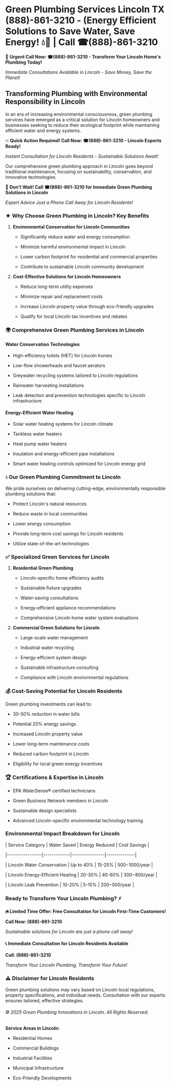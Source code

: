 # Green Plumbing Services Lincoln TX (888)-861-3210 - (Energy Efficient Solutions to Save Water, Save Energy! 💧🌿 | Call ☎(888)-861-3210

🚨 **Urgent Call Now: ☎(888)-861-3210 - Transform Your Lincoln Home's Plumbing Today!**
*Immediate Consultations Available in Lincoln - Save Money, Save the Planet!*

## Transforming Plumbing with Environmental Responsibility in Lincoln

In an era of increasing environmental consciousness, green plumbing services have emerged as a critical solution for Lincoln homeowners and businesses seeking to reduce their ecological footprint while maintaining efficient water and energy systems. 

🔥 **Quick Action Required! Call Now: ☎(888)-861-3210 - Lincoln Experts Ready!**
*Instant Consultation for Lincoln Residents - Sustainable Solutions Await!*

Our comprehensive green plumbing approach in Lincoln goes beyond traditional maintenance, focusing on sustainability, conservation, and innovative technologies.

🚨 **Don't Wait! Call ☎(888)-861-3210 for Immediate Green Plumbing Solutions in Lincoln**
*Expert Advice Just a Phone Call Away for Lincoln Residents!*

### ★ Why Choose Green Plumbing in Lincoln? Key Benefits

1. **Environmental Conservation for Lincoln Communities** 
   - Significantly reduce water and energy consumption
   - Minimize harmful environmental impact in Lincoln
   - Lower carbon footprint for residential and commercial properties
   - Contribute to sustainable Lincoln community development

2. **Cost-Effective Solutions for Lincoln Homeowners** 
   - Reduce long-term utility expenses
   - Minimize repair and replacement costs
   - Increase Lincoln property value through eco-friendly upgrades
   - Qualify for local Lincoln tax incentives and rebates

### 🌍 Comprehensive Green Plumbing Services in Lincoln

#### Water Conservation Technologies
- High-efficiency toilets (HET) for Lincoln homes
- Low-flow showerheads and faucet aerators
- Greywater recycling systems tailored to Lincoln regulations
- Rainwater harvesting installations
- Leak detection and prevention technologies specific to Lincoln infrastructure

#### Energy-Efficient Water Heating
- Solar water heating systems for Lincoln climate
- Tankless water heaters
- Heat pump water heaters
- Insulation and energy-efficient pipe installations
- Smart water heating controls optimized for Lincoln energy grid

### 💧 Our Green Plumbing Commitment to Lincoln

We pride ourselves on delivering cutting-edge, environmentally responsible plumbing solutions that:
- Protect Lincoln's natural resources
- Reduce waste in local communities
- Lower energy consumption
- Provide long-term cost savings for Lincoln residents
- Utilize state-of-the-art technologies

### ✅ Specialized Green Services for Lincoln

1. **Residential Green Plumbing**
   - Lincoln-specific home efficiency audits
   - Sustainable fixture upgrades
   - Water-saving consultations
   - Energy-efficient appliance recommendations
   - Comprehensive Lincoln home water system evaluations

2. **Commercial Green Solutions for Lincoln**
   - Large-scale water management
   - Industrial water recycling
   - Energy-efficient system design
   - Sustainable infrastructure consulting
   - Compliance with Lincoln environmental regulations

### 💰 Cost-Saving Potential for Lincoln Residents

Green plumbing investments can lead to:
- 30-50% reduction in water bills
- Potential 20% energy savings
- Increased Lincoln property value
- Lower long-term maintenance costs
- Reduced carbon footprint in Lincoln
- Eligibility for local green energy incentives

### 🏆 Certifications & Expertise in Lincoln

- EPA WaterSense® certified technicians
- Green Business Network members in Lincoln
- Sustainable design specialists
- Advanced Lincoln-specific environmental technology training

### Environmental Impact Breakdown for Lincoln

| Service Category | Water Saved | Energy Reduced | Cost Savings |
|-----------------|-------------|----------------|--------------|
| Lincoln Water Conservation | Up to 40% | 15-25% | $500-$1000/year |
| Lincoln Energy-Efficient Heating | 20-30% | 40-60% | $300-$800/year |
| Lincoln Leak Prevention | 10-20% | 5-15% | $200-$500/year |

### Ready to Transform Your Lincoln Plumbing? ⚡

**🔥 Limited Time Offer: Free Consultation for Lincoln First-Time Customers!**

**Call Now: (888)-861-3210**
*Sustainable solutions for Lincoln are just a phone call away!*

#### 📞 Immediate Consultation for Lincoln Residents Available

**Call: (888)-861-3210**
*Transform Your Lincoln Plumbing, Transform Your Future!*

### ⚠️ Disclaimer for Lincoln Residents

Green plumbing solutions may vary based on Lincoln local regulations, property specifications, and individual needs. Consultation with our experts ensures tailored, effective strategies.

###### © 2025 Green Plumbing Innovations in Lincoln. All Rights Reserved.

**Service Areas in Lincoln:** 
- Residential Homes
- Commercial Buildings
- Industrial Facilities
- Municipal Infrastructure
- Eco-Friendly Developments